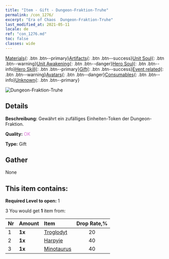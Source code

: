 ```yaml
---
title: "Item - Gift - Dungeon-Fraktion-Truhe"
permalink: /con_1276/
excerpt: "Era of Chaos  Dungeon-Fraktion-Truhe"
last_modified_at: 2021-05-11
locale: de
ref: "con_1276.md"
toc: false
classes: wide
---
```

 [Materials](/ItemsDE/){: .btn .btn--primary}[Artifacts](/ItemsDE/Artifacts/){: .btn .btn--success}[Unit Soul](/ItemsDE/UnitSoul/){: .btn .btn--warning}[Unit Awakening](/ItemsDE/UnitAwakening/){: .btn .btn--danger}[Hero Soul](/ItemsDE/HeroSoul/){: .btn .btn--info}[Hero Skill](/ItemsDE/HeroSkill/){: .btn .btn--primary}[Gift](/ItemsDE/Gift/){: .btn .btn--success}[Event related](/ItemsDE/Events/){: .btn .btn--warning}[Avatars](/ItemsDE/Avatars/){: .btn .btn--danger}[Consumables](/ItemsDE/Consumables/){: .btn .btn--info}[Unknown](/ItemsDE/Unknown/){: .btn .btn--primary}

 ![Dungeon-Fraktion-Truhe](/images/t/i_904008.png)

## Details
 **Beschreibung:** Gewährt ein zufälliges Einheiten-Token der Dungeon-Fraktion.

 **Quality:** <span style="color: #DA70D6">OK</span>

 **Type:** Gift

## Gather

  None

## This item contains:

 **Required Level to open:** 1

 3 You would get **1** item  from:

  | Nr | Amount |     Item    | Drop Rate,% |
  |:---|:-------|:------------|:---------:|
  | 1 |  **1x** | [Troglodyt](/ItemsDE/unt_244/) | 20 | 
  | 2 |  **1x** | [Harpyie](/ItemsDE/unt_245/) | 40 | 
  | 3 |  **1x** | [Minotaurus](/ItemsDE/unt_248/) | 40 | 
